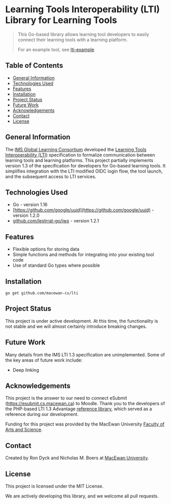 # Learning Tools Interoperability (LTI) Library for Learning Tools

> This Go-based library allows learning tool developers to easily connect their learning tools with a learning platform.
>
> For an example tool, see [lti-example](https://github.com/macewan-cs/lti-example).

## Table of Contents

- [General Information](#General-Information)
- [Technologies Used](#Technologies-Used)
- [Features](#Features)
- [Installation](#Installation)
- [Project Status](#Project-Status)
- [Future Work](#Future-Work)
- [Acknowledgements](#Acknowledgements)
- [Contact](#Contact)
- [License](#License)

## General Information

The [IMS Global Learning Consortium](http://www.imsglobal.org/) developed the [Learning Tools Interoperability (LTI)](https://www.imsglobal.org/activity/learning-tools-interoperability) specification to formalize communication between learning tools and learning platforms.
This project partially implements version 1.3 of the specification for developers for Go-based learning tools.
It simplifies integration with the LTI modified OIDC login flow, the tool launch, and the subsequent access to LTI services.

## Technologies Used

- Go - version 1.16
- [https://github.com/google/uuid](https://github.com/google/uuid) - version 1.2.0
- [github.com/lestrrat-go/jwx](https://github.com/lestrrat-go/jwx) - version 1.2.1

## Features

- Flexible options for storing data
- Simple functions and methods for integrating into your existing tool code
- Use of standard Go types where possible

## Installation

`go get github.com/macewan-cs/lti`

## Project Status

This project is under active development.
At this time, the functionality is not stable and we will almost certainly introduce breaking changes.

## Future Work

Many details from the IMS LTI 1.3 specification are unimplemented.
Some of the key areas of future work include:

- Deep linking

## Acknowledgements

This project is the answer to our need to connect eSubmit (https://esubmit.cs.macewan.ca) to Moodle.
Thank you to the developers of the PHP-based LTI 1.3 Advantage [reference library](https://github.com/IMSGlobal/lti-1-3-php-library), which served as a reference during our development.

Funding for this project was provided by the MacEwan University [Faculty of Arts and Science](https://www.macewan.ca/wcm/SchoolsFaculties/ArtsScience/AcademicPlanning/index.htm).

## Contact

Created by Ron Dyck and Nicholas M. Boers at [MacEwan University](https://www.macewan.ca/ComputerScience).

## License

This project is licensed under the MIT License.

We are actively developing this library, and we welcome all pull requests.
